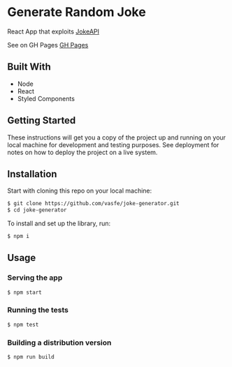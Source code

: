 # Generate Random Joke

React App that exploits [JokeAPI](https://sv443.net/jokeapi/v2/)

See on GH Pages [GH Pages](https://vasfe.github.io/joke-generator/)

## Built With

* Node
* React
* Styled Components

## Getting Started

These instructions will get you a copy of the project up and running on your local machine for development and testing purposes. See deployment for notes on how to deploy the project on a live system.

## Installation

Start with cloning this repo on your local machine:

```sh
$ git clone https://github.com/vasfe/joke-generator.git
$ cd joke-generator
```

To install and set up the library, run:

```sh
$ npm i
```

## Usage

### Serving the app

```sh
$ npm start
```

### Running the tests

```sh
$ npm test
```

### Building a distribution version

```sh
$ npm run build
```